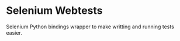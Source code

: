 Selenium Webtests
=================

Selenium Python bindings wrapper to make writting and running tests easier.
